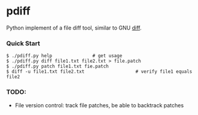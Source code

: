 # pdiff

Python implement of a file diff tool, similar to GNU [diff](https://www.gnu.org/software/diffutils/manual/html_node/diff-Options.html).

### Quick Start

```console
$ ./pdiff.py help				# get usage
$ ./pdiff.py diff file1.txt file2.txt > file.patch
$ ./pdiff.py patch file1.txt fie.patch
$ diff -u file1.txt file2.txt                   # verify file1 equals file2
```

### TODO:

- File version control: track file patches, be able to backtrack patches 